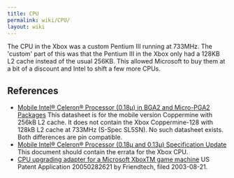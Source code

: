 ```yaml
---
title: CPU
permalink: wiki/CPU/
layout: wiki
---
```


The CPU in the Xbox was a custom Pentium III running at 733MHz. The
'custom' part of this was that the Pentium III in the Xbox only had a
128KB L2 cache instead of the usual 256KB. This allowed Microsoft to buy
them at a bit of a discount and Intel to shift a few more CPUs.

References
----------

-   [Mobile Intel® Celeron® Processor (0.18μ) in BGA2 and Micro-PGA2
    Packages](http://www.intel.com/content/dam/support/us/en/documents/processors/mobile/celeron/sb/28365403.pdf)
    This datasheet is for the mobile version Coppermine with 256kB L2
    cache. It does not contain the Xbox Coppermine-128 with 128kB L2
    cache at 733MHz (S-Spec SL5SN). No such datasheet exists. Both
    differences are pin compatible.
-   [Mobile Intel® Celeron® Processor (0.18μ and 0.13μ) Specification
    Update](https://www.intel.com/content/dam/support/us/en/documents/processors/mobile/celeron/sb/24542154.pdf)
    This document should contain the errata for the Xbox CPU.
-   [CPU upgrading adapter for a Microsoft XboxTM game
    machine](https://www.google.com/patents/US20050282621) US Patent
    Application 20050282621 by Friendtech, filed 2003-08-21.

